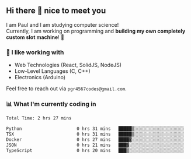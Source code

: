 ## Hi there 👋 nice to meet you

I am Paul and I am studying computer science!  
Currently, I am working on programming and **building my own completely custom slot machine**! 🎰

### 🔭 I like working with
- Web Technologies (React, SolidJS, NodeJS)
- Low-Level Languages (C, C++)
- Electronics (Arduino)

Feel free to reach out via `pgr4567codes@gmail.com`.

### 📊 What I'm currently coding in
<!--START_SECTION:waka-->

```txt
Total Time: 2 hrs 27 mins

Python                     0 hrs 31 mins   █████▒░░░░░░░░░░░░░░░░░░░   21.26 %
TSX                        0 hrs 31 mins   █████▒░░░░░░░░░░░░░░░░░░░   20.97 %
Docker                     0 hrs 27 mins   ████▓░░░░░░░░░░░░░░░░░░░░   18.30 %
JSON                       0 hrs 21 mins   ███▓░░░░░░░░░░░░░░░░░░░░░   14.27 %
TypeScript                 0 hrs 20 mins   ███▒░░░░░░░░░░░░░░░░░░░░░   13.52 %
```

<!--END_SECTION:waka-->
